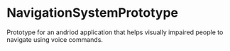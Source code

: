 # NavigationSystemPrototype
Prototype for an andriod application that helps visually impaired people to navigate using voice commands.
